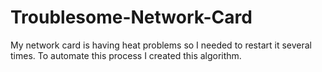 # Troublesome-Network-Card
 My network card is having heat problems so I needed to restart it several times. To automate this process I created this algorithm.
